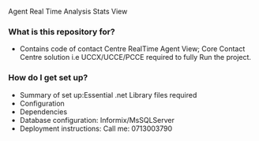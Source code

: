 Agent Real Time Analysis Stats View



### What is this repository for? ###

* Contains code of contact Centre RealTime Agent View; Core Contact Centre solution i.e UCCX/UCCE/PCCE required to fully Run the project.



### How do I get set up? ###

* Summary of set up:Essential .net Library files required
* Configuration
* Dependencies
* Database configuration: Informix/MsSQLServer
* Deployment instructions: Call me: 0713003790

